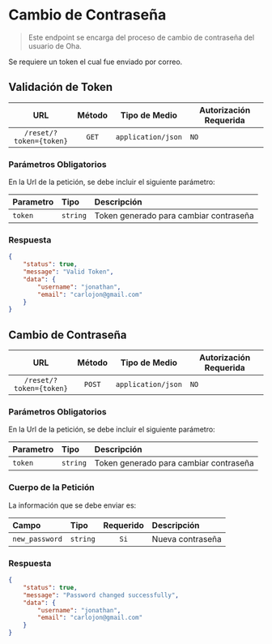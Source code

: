 # Cambio de Contraseña

> Este endpoint se encarga del proceso de cambio de contraseña del usuario de Oha.

Se requiere un token el cual fue enviado por correo.

## Validación de Token

|           URL           | Método |   Tipo de Medio    | Autorización Requerida |
| :---------------------: | :----: | :----------------: | ---------------------- |
| `/reset/?token={token}` | `GET`  | `application/json` | `NO`                   |

### Parámetros Obligatorios

En la Url de la petición, se debe incluir el siguiente parámetro:

| Parametro | Tipo     | Descripción                            |
| :-------- | :------- | :------------------------------------- |
| `token`   | `string` | Token generado para cambiar contraseña |

### Respuesta

```json
{
	"status": true,
	"message": "Valid Token",
	"data": {
		"username": "jonathan",
		"email": "carlojon@gmail.com"
	}
}
```

## Cambio de Contraseña

|           URL           | Método |   Tipo de Medio    | Autorización Requerida |
| :---------------------: | :----: | :----------------: | ---------------------- |
| `/reset/?token={token}` | `POST` | `application/json` | `NO`                   |

### Parámetros Obligatorios

En la Url de la petición, se debe incluir el siguiente parámetro:

| Parametro | Tipo     | Descripción                            |
| :-------- | :------- | :------------------------------------- |
| `token`   | `string` | Token generado para cambiar contraseña |

### Cuerpo de la Petición

La información que se debe enviar es:

| Campo          | Tipo     | Requerido | Descripción      |
| :------------- | :------- | :-------: | :--------------- |
| `new_password` | `string` |   `Si`    | Nueva contraseña |

### Respuesta

```json
{
	"status": true,
	"message": "Password changed successfully",
	"data": {
		"username": "jonathan",
		"email": "carlojon@gmail.com"
	}
}
```
